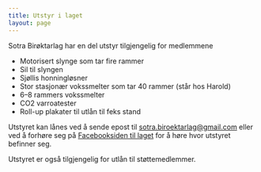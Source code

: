 ```yaml
---
title: Utstyr i laget
layout: page
---
```


Sotra Birøktarlag har en del utstyr tilgjengelig for medlemmene

- Motorisert slynge som tar fire rammer
- Sil til slyngen
- Sjøllis honningløsner
- Stor stasjonær vokssmelter som tar 40 rammer (står hos Harold)
- 6–8 rammers vokssmelter
- CO2 varroatester
- Roll-up plakater til utlån til feks stand

Utstyret kan lånes ved å sende epost til  [sotra.biroektarlag@gmail.com](mailto:sotra.biroektarlag@gmail.com) eller ved å forhøre seg på [Facebooksiden til laget](https://www.facebook.com/groups/419165308221828/) for å høre hvor utstyret befinner seg.

Utstyret er også tilgjengelig for utlån til støttemedlemmer.
